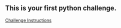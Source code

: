 ## This is your first python challenge.

[Challenge Instructions](https://github.com/bethpickett/DFASummerPython/raw/master/pythonimport.pdf)

